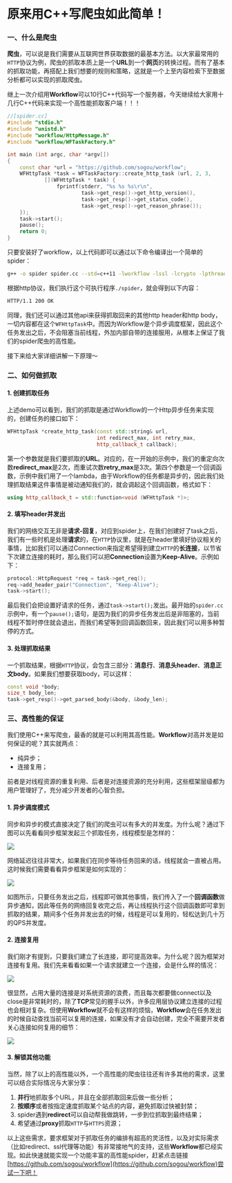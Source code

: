 # 原来用C++写爬虫如此简单！

### 一、什么是爬虫

**爬虫**，可以说是我们需要从互联网世界获取数据的最基本方法。以大家最常用的``HTTP``协议为例，爬虫的抓取本质上是一个**URL**到一个**网页**的转换过程。而有了基本的抓取功能，再搭配上我们想要的规则和策略，这就是一个上至内容检索下至数据分析都可以实现的抓取爬虫。

继上一次介绍用**Workflow**可以10行C++代码写一个服务器，今天继续给大家用十几行C++代码来实现一个高性能抓取客户端！！！

```cpp
//[spider.cc]
#include "stdio.h"
#include "unistd.h"
#include "workflow/HttpMessage.h"
#include "workflow/WFTaskFactory.h"

int main (int argc, char *argv[])
{
    const char *url = "https://github.com/sogou/workflow";
    WFHttpTask *task = WFTaskFactory::create_http_task (url, 2, 3,
            [](WFHttpTask * task) { 
                fprintf(stderr, "%s %s %s\r\n",
                        task->get_resp()->get_http_version(),
                        task->get_resp()->get_status_code(),
                        task->get_resp()->get_reason_phrase());
    });
    task->start();
    pause();
    return 0;
}
```
只要安装好了workflow，以上代码即可以通过以下命令编译出一个简单的spider：
```sh
g++ -o spider spider.cc --std=c++11 -lworkflow -lssl -lcrypto -lpthread
```
根据http协议，我们执行这个可执行程序``./spider``，就会得到以下内容：
```sh
HTTP/1.1 200 OK
```
同理，我们还可以通过其他api来获得抓取回来的其他http header和http body，一切内容都在这个``WFHttpTask``中。而因为Workflow是个异步调度框架，因此这个任务发出之后，不会阻塞当前线程，外加内部自带的连接服用，从根本上保证了我们的spider爬虫的高性能。

接下来给大家详细讲解一下原理～

### 二、如何做抓取

#### 1. 创建抓取任务

上述demo可以看到，我们的抓取是通过Workflow的一个Http异步任务来实现的，创建任务的接口如下：
```cpp
WFHttpTask *create_http_task(const std::string& url,
                             int redirect_max, int retry_max,
                             http_callback_t callback);
```
第一个参数就是我们要抓取的**URL**。对应的，在一开始的示例中，我们的重定向次数**redirect_max**是2次，而重试次数**retry_max**是3次。第四个参数是一个回调函数，示例中我们用了一个lambda，由于Workflow的任务都是异步的，因此我们处理抓取结果这件事情是被动通知我们的，就会调起这个回调函数，格式如下：
```cpp
using http_callback_t = std::function<void (WFHttpTask *)>;
```

#### 2. 填写header并发出

我们的网络交互无非是**请求-回复**，对应到spider上，在我们创建好了task之后，我们有一些时机是处理**请求**的，在``HTTP``协议里，就是在header里填好协议相关的事情，比如我们可以通过Connection来指定希望得到建立``HTTP``的**长连接**，以节省下次建立连接的耗时，那么我们可以把**Connection**设置为**Keep-Alive**。示例如下：
```cpp
protocol::HttpRequest *req = task->get_req();
req->add_header_pair("Connection", "Keep-Alive");
task->start();
```
最后我们会把设置好请求的任务，通过``task->start();``发出。最开始的``spider.cc``示例中，有一个``pause();``语句，是因为我们的异步任务发出后是非阻塞的，当前线程不暂时停住就会退出，而我们希望等到回调函数回来，因此我们可以用多种暂停的方式。

#### 3. 处理抓取结果

一个抓取结果，根据``HTTP``协议，会包含三部分：**消息行**、**消息头header**、**消息正文body**。如果我们想要获取body，可以这样：
```cpp
const void *body;
size_t body_len;
task->get_resp()->get_parsed_body(&body, &body_len); 
```

### 三、高性能的保证

我们使用C++来写爬虫，最香的就是可以利用其高性能。**Workflow**对高并发是如何保证的呢？其实就两点：
- 纯异步；
- 连接复用；

前者是对线程资源的重复利用、后者是对连接资源的充分利用，这些框架层级都为用户管理好了，充分减少开发者的心智负担。

#### 1. 异步调度模式
同步和异步的模式直接决定了我们的爬虫可以有多大的并发度。为什么呢？通过下图可以先看看同步框架发起三个抓取任务，线程模型是怎样的：

<img src="https://raw.githubusercontent.com/wiki/holmes1412/holmes1412/spider-sync-threads-model.png">

网络延迟往往非常大，如果我们在同步等待任务回来的话，线程就会一直被占用。这时候我们需要看看异步框架是如何实现的：

<img src="https://raw.githubusercontent.com/wiki/holmes1412/holmes1412/spider-async-thread-model.png">

如图所示，只要任务发出之后，线程即可做其他事情，我们传入了一个**回调函数**做异步通知，因此等任务的网络回复收完之后，再让线程执行这个回调函数即可拿到抓取的结果，期间多个任务并发出去的时候，线程是可以复用的，轻松达到几十万的QPS并发度。

#### 2. 连接复用

我们刚才有提到，只要我们建立了长连接，即可提高效率。为什么呢？因为框架对连接有复用。我们先来看看如果一个请求就建立一个连接，会是什么样的情况：

<img src="https://raw.githubusercontent.com/wiki/holmes1412/holmes1412/spider-traditional-connection-model.png">

很显然，占用大量的连接是对系统资源的浪费，而且每次都要做connect以及close是非常耗时的，除了**TCP**常见的握手以外，许多应用层协议建立连接的过程也会相对复杂。但使用**Workflow**就不会有这样的烦恼，**Workflow**会在任务发出的时候自动查找当前可以复用的连接，如果没有才会自动创建，完全不需要开发者关心连接如何复用的细节：

<img src="https://raw.githubusercontent.com/wiki/holmes1412/holmes1412/spider-reuse-connection-model.png">

#### 3. 解锁其他功能

当然，除了以上的高性能以外，一个高性能的爬虫往往还有许多其他的需求，这里可以结合实际情况与大家分享：
1. **并行**地抓取多个URL，并且在全部抓取回来后做一些分析；
2. **按顺序**或者按指定速度抓取某个站点的内容，避免抓取过快被封禁；
3. spider遇到**redirect**可以自动帮我做跳转，一步到位抓取到最终结果；
4. 希望通过**proxy**抓取``HTTP``与``HTTPS``资源；

以上这些需求，要求框架对于抓取任务的编排有超高的灵活性，以及对实际需求（比如redirect、ssl代理等功能）有非常接地气的支持，这些**Workflow**都已经实现。如此快速就能实现一个功能丰富的高性能spider，赶紧点击链接[https://github.com/sogou/workflow](https://github.com/sogou/workflow)尝试一下吧！
